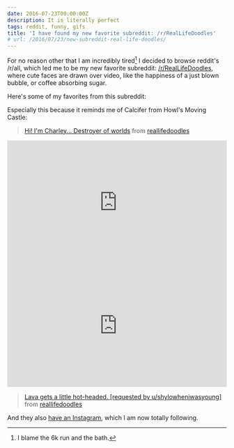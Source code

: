 ```yaml
---
date: 2016-07-23T00:00:00Z
description: It is literally perfect
tags: reddit, funny, gifs
title: 'I have found my new favorite subreddit: /r/RealLifeDoodles'
# url: /2016/07/23/new-subreddit-real-life-doodles/
---
```


For no reason other that I am incredibly tired[^1] I decided to browse reddit's /r/all, which led me to be my new favorite subreddit: [/r/RealLifeDoodles](https://www.reddit.com/r/reallifedoodles), where cute faces are drawn over video, like the happiness of a just blown bubble, or coffee absorbing sugar.


Here's some of my favorites from this subreddit:

Especially this because it reminds me of Calcifer from Howl's Moving Castle:

<blockquote class="reddit-card" data-card-created="1469265119"><a href="https://www.reddit.com/r/reallifedoodles/comments/48xn9j/hi_im_charley_destroyer_of_worlds/?ref=share&ref_source=embed">Hi! I'm Charley... Destroyer of worlds</a> from <a href="http://www.reddit.com/r/reallifedoodles">reallifedoodles</a></blockquote>
<script async src="//embed.redditmedia.com/widgets/platform.js" charset="UTF-8"></script>

<div style='position:relative;padding-bottom:calc(100% / 1.78)'><iframe src='https://gfycat.com/ifr/FlusteredFinishedKillifish' frameborder='0' scrolling='no' width='100%' height='100%' style='position:absolute;top:0;left:0;' allowfullscreen></iframe></div>

<div style='position:relative;padding-bottom:calc(100% / 1.78)'><iframe src='https://gfycat.com/ifr/PotableLeftAbalone' frameborder='0' scrolling='no' width='100%' height='100%' style='position:absolute;top:0;left:0;' allowfullscreen></iframe></div>

<blockquote class="reddit-card"><a href="https://www.reddit.com/r/reallifedoodles/comments/4u4d2e/lava_gets_a_little_hotheaded_requested_by/?ref=share&ref_source=embed">Lava gets a little hot-headed. [requested by u/shylowheniwasyoung]</a> from <a href="http://www.reddit.com/r/reallifedoodles">reallifedoodles</a></blockquote>
<script async src="//embed.redditmedia.com/widgets/platform.js" charset="UTF-8"></script>


And they also [have an Instagram](https://www.instagram.com/reallifedoodlesreddit/), which I am now totally following.




[^1]: I blame the 6k run and the bath.
